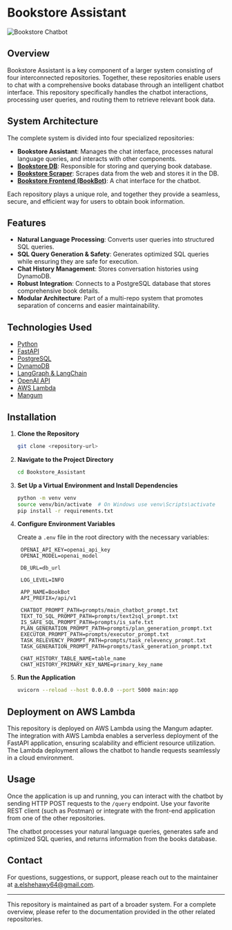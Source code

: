 # Bookstore Assistant

![Bookstore Chatbot](imgs/bookstore_assistant.png)

## Overview

Bookstore Assistant is a key component of a larger system consisting of four interconnected repositories. Together, these repositories enable users to chat with a comprehensive books database through an intelligent chatbot interface. This repository specifically handles the chatbot interactions, processing user queries, and routing them to retrieve relevant book data.

## System Architecture

The complete system is divided into four specialized repositories:

- **Bookstore Assistant**: Manages the chat interface, processes natural language queries, and interacts with other components.
- [**Bookstore DB**](https://github.com/AhmedElshehawy/Bookstore-DB): Responsible for storing and querying book database.
- [**Bookstore Scraper**](https://github.com/AhmedElshehawy/Bookstore_Scraper): Scrapes data from the web and stores it in the DB.
- [**Bookstore Frontend (BookBot)**](https://huggingface.co/spaces/elshehawy/BookBot): A chat interface for the chatbot.

Each repository plays a unique role, and together they provide a seamless, secure, and efficient way for users to obtain book information.

## Features

- **Natural Language Processing**: Converts user queries into structured SQL queries.
- **SQL Query Generation & Safety**: Generates optimized SQL queries while ensuring they are safe for execution.
- **Chat History Management**: Stores conversation histories using DynamoDB.
- **Robust Integration**: Connects to a PostgreSQL database that stores comprehensive book details.
- **Modular Architecture**: Part of a multi-repo system that promotes separation of concerns and easier maintainability.

## Technologies Used

- [Python](https://www.python.org/)
- [FastAPI](https://fastapi.tiangolo.com/)
- [PostgreSQL](https://www.postgresql.org/)
- [DynamoDB](https://aws.amazon.com/dynamodb/)
- [LangGraph & LangChain](https://github.com/langchain-ai/)
- [OpenAI API](https://platform.openai.com/)
- [AWS Lambda](https://aws.amazon.com/lambda/)
- [Mangum](https://mangum.io/)

## Installation

1. **Clone the Repository**

   ```bash
   git clone <repository-url>
   ```

2. **Navigate to the Project Directory**

   ```bash
   cd Bookstore_Assistant
   ```

3. **Set Up a Virtual Environment and Install Dependencies**

   ```bash
   python -m venv venv
   source venv/bin/activate  # On Windows use venv\Scripts\activate
   pip install -r requirements.txt
   ```

4. **Configure Environment Variables**

   Create a `.env` file in the root directory with the necessary variables:

   ```env
    OPENAI_API_KEY=openai_api_key
    OPENAI_MODEL=openai_model

    DB_URL=db_url

    LOG_LEVEL=INFO

    APP_NAME=BookBot
    API_PREFIX=/api/v1

    CHATBOT_PROMPT_PATH=prompts/main_chatbot_prompt.txt
    TEXT_TO_SQL_PROMPT_PATH=prompts/text2sql_prompt.txt
    IS_SAFE_SQL_PROMPT_PATH=prompts/is_safe.txt
    PLAN_GENERATION_PROMPT_PATH=prompts/plan_generation_prompt.txt
    EXECUTOR_PROMPT_PATH=prompts/executor_prompt.txt
    TASK_RELEVENCY_PROMPT_PATH=prompts/task_relevency_prompt.txt
    TASK_GENERATION_PROMPT_PATH=prompts/task_generation_prompt.txt

    CHAT_HISTORY_TABLE_NAME=table_name
    CHAT_HISTORY_PRIMARY_KEY_NAME=primary_key_name
   ```

5. **Run the Application**

   ```bash
   uvicorn --reload --host 0.0.0.0 --port 5000 main:app
   ```

## Deployment on AWS Lambda

This repository is deployed on AWS Lambda using the Mangum adapter. The integration with AWS Lambda enables a serverless deployment of the FastAPI application, ensuring scalability and efficient resource utilization. The Lambda deployment allows the chatbot to handle requests seamlessly in a cloud environment.

## Usage

Once the application is up and running, you can interact with the chatbot by sending HTTP POST requests to the `/query` endpoint. Use your favorite REST client (such as Postman) or integrate with the front-end application from one of the other repositories.

The chatbot processes your natural language queries, generates safe and optimized SQL queries, and returns information from the books database.

## Contact

For questions, suggestions, or support, please reach out to the maintainer at [a.elshehawy64@gmail.com](mailto:a.elshehawy64@gmail.com).

---
This repository is maintained as part of a broader system. For a complete overview, please refer to the documentation provided in the other related repositories.
